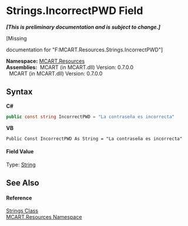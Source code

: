 # Strings.IncorrectPWD Field
 _**\[This is preliminary documentation and is subject to change.\]**_

\[Missing <summary> documentation for "F:MCART.Resources.Strings.IncorrectPWD"\]

**Namespace:**&nbsp;<a href="041b170e-5907-685d-b002-4dcd9adea31f">MCART.Resources</a><br />**Assemblies:**&nbsp;&nbsp;MCART (in MCART.dll) Version: 0.7.0.0<br />&nbsp;&nbsp;MCART (in MCART.dll) Version: 0.7.0.0<br />

## Syntax

**C#**<br />
``` C#
public const string IncorrectPWD = "La contraseña es incorrecta"
```

**VB**<br />
``` VB
Public Const IncorrectPWD As String = "La contraseña es incorrecta"
```


#### Field Value
Type: <a href="http://msdn2.microsoft.com/es-es/library/s1wwdcbf" target="_blank">String</a>

## See Also


#### Reference
<a href="405d9625-9048-d87c-0dfb-200370247352">Strings Class</a><br /><a href="041b170e-5907-685d-b002-4dcd9adea31f">MCART.Resources Namespace</a><br />